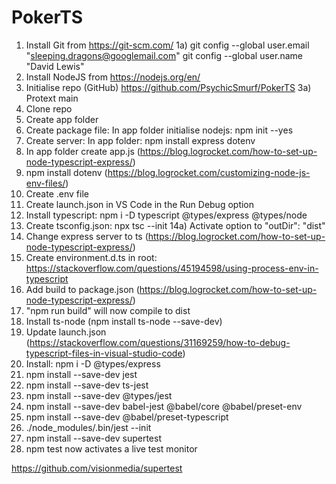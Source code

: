 # PokerTS

1) Install Git from https://git-scm.com/
1a)  git config --global user.email "sleeping.dragons@googlemail.com"
     git config --global user.name "David Lewis"
3) Install NodeJS from https://nodejs.org/en/
4) Initialise repo (GitHub) https://github.com/PsychicSmurf/PokerTS
3a) Protext main
5) Clone repo
6) Create app folder
7) Create package file: In app folder initialise nodejs: npm init --yes
8) Create server: In app folder: npm install express dotenv
9) In app folder create app.js (https://blog.logrocket.com/how-to-set-up-node-typescript-express/)
10) npm install dotenv (https://blog.logrocket.com/customizing-node-js-env-files/)
11) Create .env file
12) Create launch.json in VS Code in the Run Debug option
13) Install typescript: npm i -D typescript @types/express @types/node
14) Create tsconfig.json: npx tsc --init
14a) Activate option to "outDir": "dist"
15) Change express server to ts (https://blog.logrocket.com/how-to-set-up-node-typescript-express/)
16) Create environment.d.ts in root: https://stackoverflow.com/questions/45194598/using-process-env-in-typescript
17) Add build to package.json (https://blog.logrocket.com/how-to-set-up-node-typescript-express/)
18) "npm run build" will now compile to dist
19) Install ts-node (npm install ts-node --save-dev)
20) Update launch.json (https://stackoverflow.com/questions/31169259/how-to-debug-typescript-files-in-visual-studio-code)
21) Install: npm i -D @types/express
22) npm install --save-dev jest
23) npm install --save-dev ts-jest
24) npm install --save-dev @types/jest
25) npm install --save-dev babel-jest @babel/core @babel/preset-env
26) npm install --save-dev @babel/preset-typescript
27) ./node_modules/.bin/jest --init
28) npm install --save-dev supertest
29) npm test now activates a live test monitor




https://github.com/visionmedia/supertest
